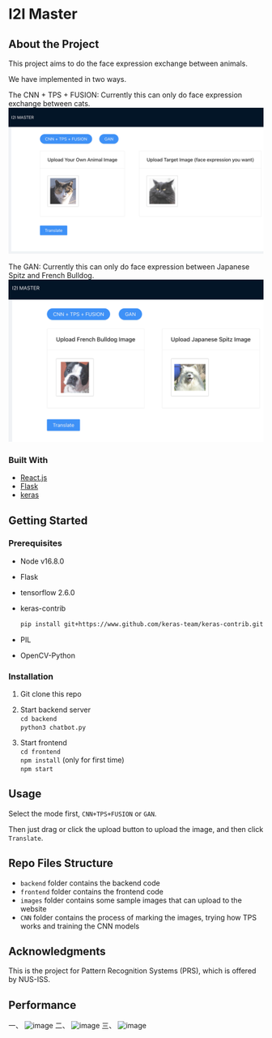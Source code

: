# I2I Master

## About the Project

This project aims to do the face expression exchange between animals.

We have implemented in two ways.

The CNN + TPS + FUSION:
Currently this can only do face expression exchange between cats.
![cnn screenshot](cnn.png)

The GAN:
Currently this can only do face expression between Japanese Spitz and French Bulldog.
![gan screenshot](gan.png)

### Built With

* [React.js](https://reactjs.org/)
* [Flask](https://flask.palletsprojects.com/en/2.0.x/)
* [keras](https://keras.io/)

## Getting Started

### Prerequisites

* Node v16.8.0
* Flask
* tensorflow 2.6.0
* keras-contrib

    ```sh
    pip install git+https://www.github.com/keras-team/keras-contrib.git`
    ```

* PIL
* OpenCV-Python

### Installation

1. Git clone this repo

2. Start backend server \
`cd backend` \
`python3 chatbot.py`

3. Start frontend \
`cd frontend` \
`npm install` (only for first time) \
`npm start`

## Usage

Select the mode first, `CNN+TPS+FUSION` or `GAN`.

Then just drag or click the upload button to upload the image, and then click `Translate`.

## Repo Files Structure

* `backend` folder contains the backend code
* `frontend` folder contains the frontend code
* `images` folder contains some sample images that can upload to the website
* `CNN` folder contains the process of marking the images, trying how TPS works and training the CNN models

## Acknowledgments

This is the project for Pattern Recognition Systems (PRS), which is offered by NUS-ISS.

## Performance

一、
![image](https://user-images.githubusercontent.com/88467925/143771615-d02287a9-49b8-4770-a189-d089b9049aff.png)
二、
![image](https://user-images.githubusercontent.com/88467925/143771645-48e68615-a2a3-4656-a344-1b3992e75de8.png)
三、
![image](https://user-images.githubusercontent.com/88467925/143771669-2f307860-5ee3-4dbd-9c81-0dcd1e24bde3.png)



